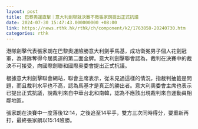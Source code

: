 ```yaml
---
layout: post
title: 巴黎奧運直擊｜意大利劍聯就決賽不敵張家朗提出正式抗議
date: 2024-07-30 15:47:43.000000000 +08:00
link: https://news.rthk.hk/rthk/ch/component/k2/1763858-20240730.htm
categories: rthk
---
```


港隊劍擊代表張家朗在巴黎奧運險勝意大利劍手馬基，成功衛冕男子個人花劍冠軍，為港隊奪得今屆奧運的第二面金牌。意大利劍擊聯會認為，裁判在決賽中的裁決不可接受，向國際劍聯和國際奥委會提出正式抗議。

根據意大利劍擊聯會網站，聯會主席表示，從未見過這樣的情況，指裁判抽籤是問題，而且裁判水平也不高，認為馬基才是真正的勝出者。意大利奧委會主席也表示已提出正式抗議，說裁判來自中華台北和南韓，認為不應該出現裁判來自運動員相鄰地區。

張家朗在決賽中一度落後12:14，之後追至14平手，雙方三次同時得分，要重新再打，最終張家朗以15:14險勝。

